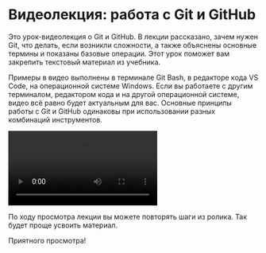 # Видеолекция: работа с Git и GitHub

Это урок-видеолекция о Git и GitHub. В лекции рассказано, зачем нужен Git, что делать, если возникли сложности, а также объяснены основные термины и показаны базовые операции. Этот урок поможет вам закрепить текстовый материал из учебника.

Примеры в видео выполнены в терминале Git Bash, в редакторе кода VS Code, на операционной системе Windows. Если вы работаете с другим терминалом, редактором кода и на другой операционной системе, видео всё равно будет актуальным для вас. Основные принципы работы с Git и GitHub одинаковы при использовании разных комбинаций инструментов.

<video src="https://code.s3.yandex.net/backend-developer/learning-materials/Git.mp4" controls></video>

По ходу просмотра лекции вы можете повторять шаги из ролика. Так будет проще усвоить материал.

Приятного просмотра!